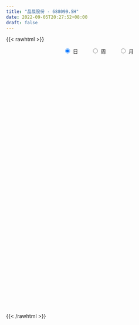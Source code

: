 ```yaml
---
title: "晶晨股份 - 688099.SH"
date: 2022-09-05T20:27:52+08:00
draft: false
---
```

{{< rawhtml >}}
    <div style="text-align: center">
        <label style="padding: 1rem;"><input style="margin-right: .5rem" type="radio" name="period" value="D" checked onclick="period_change(this)">日</label>
        <label style="padding: 1rem;"><input style="margin-right: .5rem" type="radio" name="period" value="W" onclick="period_change(this)">周</label>
        <label style="padding: 1rem;"><input style="margin-right: .5rem" type="radio" name="period" value="M" onclick="period_change(this)">月</label>
    </div>
    <div id="chart" style="height: 700px;"></div> 
    <script type="text/javascript">
        const D_v = [23122.21,105514.71,70015.06,31121.07,58694.64,36396.18,38719.7,115318.59,109604.12,128549.12,71736.16,64162.47,51739.79,44875.09,33308.8,47039.47,34091.96,24127.21,35607.35,15369.62,33748.13,20296.48,12008.96,46506.14,21967.21,27767.04,26093.3,35591.58,20518.54,12980.26,37645.39,29004.22,32350.76,27141.61,47115.39,61757.97,67351.8,47384.35,54963.66,41364.87,28608.39,25758.5,18029.5,24382.39,20060.13,24764.76,16025.85,20243.32,15569.36,18169.29,16230.27,18975.81,38897.35,14106.0,32848.7,16132.2,18601.37,14699.79,15103.87,29015.1,18484.8,16978.04,14063.45,13260.46,17485.34,15094.83,35350.48,12210.57,11263.55,25399.72,18889.88,25694.02,12424.58,16037.59,20026.11,23069.19,45456.39,47761.85,78799.28,38432.05,30324.34,25786.59,28345.34,21275.12,29750.34,37279.1,37432.69,28770.78,19800.77,27422.98,27827.78,35078.21,32191.06,37397.29,26180.11,31404.56,33425.39,38267.95,34184.99,34560.78,19754.63,32388.62,30182.73,39030.95,16587.6,21541.37,22918.42,23263.53,24699.18,40527.87,30583.72,25623.44,29249.28,26213.99,28303.05,26875.72,28092.39,48930.11,26630.17,24299.83,24020.61,26997.96,31125.81,26071.54,31566.38,33541.26,37682.09,31751.0,38321.72,34159.8,18055.64,31111.03,32889.56,28359.51,20023.41,26914.26,23592.14,18899.75,19351.2,14956.09,21218.42,12633.15,12974.64,9743.98,24588.86,17480.08,9961.85,9512.36,12452.89,19017.56,14506.9,14046.99,22952.13,18440.23,16180.88,20599.09,14176.24,17678.09,24538.0,13349.71,12812.66,36305.91,28200.86,21049.74,21244.34,16997.97,18870.11,17190.68,16856.89,14385.43,99196.27,36668.36,23545.98,24627.78,21479.62,14207.52,15727.61,13796.53,15471.15,19092.97,16276.54,12832.66,12173.47,26683.88,28165.9,33570.16,18108.24,22753.22,14335.26,18290.23,32893.01,17247.9,29239.07,24505.04,28810.68,22866.51,15638.63,18420.03,37524.29,40294.71,32675.01,45549.88,50068.53,54923.07,45629.21,72070.43,40470.21,34557.94,38445.44,35298.26,71526.31,36973.21,19865.79,49357.65,45588.4,26041.81,49129.79,41364.54,44801.32,44810.29,43696.94,28061.17,31196.91,29936.96,20273.94,29859.88,60763.34,81133.6,71403.41,98058.69,56017.03,49326.94,54653.0,41831.21,63116.69,45778.99,34937.13,33962.63,28673.08,63658.62,58370.64,37498.69,37529.06,29302.76,47474.8,32107.09,40679.89,39393.31,42553.95,35351.34,30270.42,32080.4,33887.65,39291.81,43405.47,43531.61,35548.44,33256.25,32291.81,32543.86,42972.51,23176.29,43597.79,35881.91,26786.7,32950.75,28231.77,24468.95,23571.41,25530.45,28087.55,32068.13,28388.48,28647.82,26599.49,25925.85,38731.27,39857.21,21181.86,24296.33,37876.72,52237.05,42172.81,32180.02,23405.66,18918.03,23451.09,22359.43,25252.58,29023.77,29747.25,32502.28,27985.1,21142.47,32791.06,24439.63,22203.05,19718.88,22685.34,42596.45,31790.17,18357.91,26864.41,22931.06,26154.33,24903.29,32057.3,29206.73,26998.14,24992.0,27817.46,37749.12,27919.25,30991.3,23824.0,47120.35,26950.56,35218.29,25646.85,28971.18,37974.57,29976.52,18473.81,19732.54,18265.23,23237.13,20408.99,11192.28,18277.78,18637.75,17867.51,13644.19,13108.73,19565.99,21433.78,24367.78,47951.54,33755.11,32539.99,31157.38,19466.78,25463.4,28931.51,20053.86,20922.55,15052.18,72538.53,53787.88,30901.41,38011.7,21961.05,19760.35,20128.01,24276.73,22594.36,23841.72,16505.56,24714.99,22193.08,36621.13,20902.2,16383.31,15601.76,22982.81,11738.84,19436.06,18103.59,21358.36,30715.33,29048.73,37619.29,17812.19,13233.23,18867.77,14994.27,20379.87,23451.25,36084.1,30370.36,53867.11,26925.45,29642.67,33874.81,36627.69,30313.58,31067.61,12114.8,9057.81,26580.1,15293.79,15342.96,13045.89,9315.13,9688.0,14049.18,27341.53,12417.69,36329.8,20695.98,18054.43,17091.68,19486.23,22663.87,19786.46,18155.28,19374.98,23823.61,18119.85,24879.68,20930.1,35843.36,40732.48,46422.66,32592.73,22191.99,21859.44,19192.35,33868.59,22985.08,18431.52,18715.3,18693.79,16570.25,21512.1,20104.27,20213.17,20133.0,14523.07,19473.83,14578.11,20170.75,46721.76,33858.72,37384.26,47826.67,23145.34,21512.15,24426.91,37779.73,30697.43,23633.62,25890.75,31676.11,19112.69,51572.02,57966.54,37440.22,49245.5,37708.53,32719.9,32303.07,24563.28,27709.64,28544.12,39781.84,22083.61,29227.71,21688.53,30870.97,26788.8,39115.47,23256.28,20976.54,18425.25,19301.84,21313.64,36878.74,27112.99,40600.87,23569.37,15385.74,11583.47,14715.39,14731.37,22211.03,27427.68,34225.83,25877.69,52828.3,34161.59,26734.56,35335.56,19693.3,26164.81,25729.03,24363.4,14451.48,19025.02,17587.88,23059.03,12523.6,12536.55,13226.54,16969.12,19261.24,15474.52,14293.87,19957.44,17616.52,17085.5]
const D_histogram = [0.0,0.3637606838,0.4608180778,0.3928691064,0.3913661903,0.3815575558,0.2072816131,0.3425499559,0.5771709066,0.9102272177,1.2280110542,1.3444570676,1.3383033849,1.4153139527,1.1925720688,0.8387727879,0.4449913452,0.0074877084,-0.3515395921,-0.4828514282,-0.4296281615,-0.4801709432,-0.5754157382,-0.3962605506,-0.3178103513,-0.1112243479,-0.0952774501,0.069234108,0.0474944562,0.0351301543,0.0732444167,0.1708270158,0.2248735824,0.2750902834,0.409629976,0.7441121867,0.7092428062,0.5030710108,0.3255504202,0.0941415208,-0.0161756903,-0.1143363524,-0.150969761,-0.3446093623,-0.3602395798,-0.1918189366,-0.1397922971,-0.032301661,0.0022832569,0.187827015,0.2842501978,0.1850947102,-0.2380007269,-0.5555105008,-0.7551073571,-0.9088195697,-0.8775004946,-0.9391711268,-0.8386869417,-0.5907836672,-0.4312467563,-0.2196046653,-0.1052371929,0.0011172089,-0.0173622649,-0.0230939908,-0.291707644,-0.5565439944,-0.6998383771,-0.6270195967,-0.5577032493,-0.4399760571,-0.3570631488,-0.3307744268,-0.2633814712,-0.1457161331,0.0180445177,0.3016266422,0.8674808801,1.1676318765,1.3300746195,1.3793412317,1.3372667401,1.1445635146,0.970241392,0.5903670659,0.2578543043,-0.2055430852,-0.6343184569,-0.9294021888,-0.9310123505,-0.7413671779,-0.5205089111,-0.5980794313,-0.5892356268,-0.6383068822,-0.6768931138,-0.4685784723,-0.3616995419,-0.1846926032,-0.2929535043,-0.207358455,-0.1950874884,0.0403372845,0.1147414071,0.2691302247,0.1937201091,0.2758165598,0.2736515195,0.4032340218,0.6083195274,0.491212531,0.2958817404,0.238500085,0.3951293474,0.4534233391,0.3598395312,0.7188738274,0.8280467354,0.8751093179,0.8468718702,0.730144579,0.8649041848,0.8917082844,1.1556497815,1.0846088972,0.669566136,0.2959043462,-0.0609868817,-0.5321085607,-0.8102398508,-1.0639389665,-1.3197853949,-1.5024836928,-1.5867653972,-1.7098167703,-1.675789307,-1.4557565158,-1.2052132573,-1.0435746215,-0.7299653537,-0.5279711834,-0.3727737004,-0.2822733283,0.0373531048,0.1002066735,0.215576763,0.2437285149,0.110521266,-0.1904819482,-0.3494232469,-0.4242344035,-0.3374029844,-0.1766525027,-0.0216293519,0.1153449805,0.1978254561,0.2388228843,0.4259864623,0.4750872311,0.4537796182,0.8587603029,1.1305807955,1.3480616758,1.5297738601,1.469285371,1.6505672858,1.5674316729,1.5490934783,1.5068965375,0.5946425661,-0.1610723389,-0.6970020395,-1.3450130704,-1.745441421,-1.9401933487,-2.0360723328,-1.924381292,-1.7446851362,-1.5041956352,-1.4740967734,-1.3194522772,-1.2009726165,-1.3230613647,-1.0900166881,-0.6032701745,-0.3313701441,-0.1208378936,0.0219620644,0.1422144634,0.3718945584,0.379028966,0.610475204,0.8802850084,1.1452265967,1.1238601678,1.0313663611,0.8450969699,0.5281171816,0.5524184389,0.4536905,0.8314617592,1.0618075568,1.6587818152,1.9552515425,2.2412077625,1.9618547737,1.6485034523,1.4362781376,1.0738409847,1.2311393487,0.9845591153,0.6876089034,0.7693948783,0.2937380704,-0.1241418641,0.0530870802,-0.2076427473,-0.5870602864,-1.0049631976,-1.4725680967,-1.7494506388,-1.998056492,-1.7888798254,-1.5147276386,-1.127168055,-0.1884966041,1.3129436598,2.3393875793,3.0434347069,2.8353094437,2.737643814,2.1847874489,1.6099446604,0.3330281922,-0.3483651109,-0.9129053509,-1.3763585863,-1.7598694645,-1.9108908431,-1.9970939997,-1.8370412528,-2.0003703828,-1.9135640729,-1.6312380709,-1.6458792361,-1.1209952617,-0.5745544161,-0.2755105971,-0.1701914039,0.0989422118,-0.0241294128,-0.2837746313,-0.6804959151,-1.1375951647,-1.1956358678,-1.3334676311,-1.2034451343,-1.0417124397,-0.9025844977,-1.0253680431,-1.0074251372,-0.3249249379,-0.0886454201,0.0089298906,0.2205637334,-0.0248327275,-0.1232078373,-0.2350377462,-0.2365837669,-0.45045979,-0.3454780178,-0.361893873,-0.3927254297,-0.1773631782,-0.1261779554,-0.288781371,-0.4147425429,-0.3895733069,-0.4315686451,0.1059168225,0.3432065954,0.9573061977,1.4311462126,1.4137250238,1.3311417411,1.23772928,1.0355823078,1.0230462928,0.7562613782,0.5287273907,0.5132926836,0.4147332077,0.3965676311,0.5405207165,0.5788354893,0.5616502935,0.4448437139,0.4059991333,0.8651305662,1.0953349341,1.1808897789,1.1756246348,1.0931628566,1.0573207562,0.9065782774,0.7362412565,0.4849310416,0.3851138765,0.2416528814,-0.0115382636,0.0914167872,-0.0698314192,-0.2948912623,-0.7044683303,-0.2997718848,-0.4843928869,-0.8680603213,-0.6804807074,-0.4386125742,-0.2867159775,-0.141723263,-0.1008711224,-0.1737908014,-0.1951009238,-0.3975669167,-0.5667647151,-0.6602768893,-0.5876247249,-0.2894869354,-0.1023899102,-0.111890154,-0.0173080121,0.0042133317,0.116649949,0.4279674965,-0.2861189795,-0.8032732584,-1.10870292,-0.9169978695,-0.8779541808,-0.9971826862,-1.1388053,-1.2270085505,-0.9360756,-0.5252860729,0.2976691193,0.8890571761,0.9991416552,0.7350504795,0.7674396263,0.6816286561,0.6191270682,0.4601434054,0.206490592,0.0467261153,-0.2673696447,-0.4754130532,-0.6809383806,-0.5087987662,-0.207365826,0.0487339466,-0.0772646279,0.0713765387,-0.0503964133,-0.3530302391,-0.6355686393,-0.5344256859,-0.2677203166,0.2929637677,0.8023554279,1.0334478738,0.9575754011,0.5500610796,0.3249313961,-0.208782158,-0.6738834512,-0.8728660323,-0.9475133171,-0.5578036622,-0.5950053689,-0.665460591,-0.491810482,-0.0735864152,0.0639134836,0.0219363286,-0.1425084084,-0.1865060744,-0.3986145169,-0.7015112323,-0.7611227954,-0.7903853998,-0.6951821604,-0.7372470357,-0.6834121785,-0.8917365534,-0.9827517355,-0.5292743161,-0.3978145397,-0.2195413437,-0.3245434794,-0.370471253,-0.5356645317,-0.3828245431,-0.3983568547,-0.6498020608,-0.6247412937,-0.6981250022,-1.0645372703,-1.0766950299,-0.7960748676,-0.4010028768,0.2566072334,0.5331719717,0.4722287026,0.5369031303,0.5710372768,0.6295253836,0.7268569939,0.6911663353,0.5749482574,0.6727769654,0.7309020353,0.8015484065,0.7570880948,0.7833996607,0.5911669546,0.3523713094,0.3143622632,0.2758430415,0.1930840495,0.5057767634,0.5356922919,0.7187075916,1.0311231821,0.9221789963,0.7186697937,0.4157797641,0.3922765461,0.1051600416,-0.2315408142,-0.265882778,-0.000453931,0.1007186503,-0.2339792211,-0.7529559396,-1.0981372451,-1.3890939446,-1.3277022346,-1.2096689166,-0.8208860947,-0.5502229429,-0.0959425577,-0.0300787357,-0.2512561537,-0.415540134,-0.3610212265,-0.4738917651,-0.3183684201,-0.3900595491,-0.7775683987,-1.0135549717,-1.0639463944,-1.028043537,-0.9963043151,-0.8765849168,-0.4654066301,-0.0241440121,0.240590503,0.2921860721,0.400187124,0.4693216153,0.5808772597,0.5401802772,0.6021531021,0.8317080784,1.147903782,1.4475201011,2.057249181,1.995069409,1.8940067448,1.7867848537,1.7257522076,1.5531754955,1.3640551268,0.9760885082,0.7349581859,0.4794028394,0.0860731079,-0.2047094903,-0.359348109,-0.6418143502,-0.8017827185,-1.0349408982,-0.9924286941,-0.9985455418,-0.9483062783,-0.9397975359,-0.8804438862,-0.8815855995]
const D_fast = [0.0,0.4547008547,0.6669627682,0.6972310734,0.7935697048,0.8791504593,0.7566949199,0.9776007517,1.356514429,1.9171275445,2.5419141445,2.9944744249,3.3228965885,3.7537356444,3.8291367777,3.6850306938,3.4024970874,2.9668653777,2.5199531792,2.267928486,2.2137447123,2.0431591948,1.8040604653,1.8841505152,1.8831481267,2.0619280432,2.0540555784,2.2358756634,2.2260096257,2.2224278625,2.278853229,2.419142582,2.5294075442,2.6483968161,2.8853440027,3.40585426,3.5482955811,3.4678915384,3.3717585528,3.1638850337,3.0495239,2.9227791497,2.848403301,2.568611359,2.4629212466,2.5833871556,2.6004657208,2.6998809417,2.7350366739,2.9675371857,3.1350229179,3.0821411079,2.5995454891,2.1431580899,1.7547843944,1.3738672894,1.1858112409,0.8893478269,0.7801602766,0.8803676343,0.9320928561,1.0888337808,1.176891955,1.283525659,1.260705619,1.2492003954,0.9076598311,0.5036874821,0.1854335052,0.1014973864,0.0313879215,0.0391210994,0.0327682206,-0.0236366642,-0.0220890764,0.0591472284,0.2274190087,0.5864077938,1.3691322516,1.9611912172,2.4561526151,2.8502545352,3.1424967286,3.2359343818,3.3041726072,3.0718900475,2.803840862,2.2890577012,1.7017027153,1.1742684362,0.9399051869,0.9442085649,1.034939604,0.807849226,0.6693841238,0.4607361478,0.2529266378,0.3440966612,0.3605507062,0.491384494,0.3098852168,0.3436406524,0.3071397469,0.5526488409,0.6557383153,0.877409689,0.8504296008,1.0014801915,1.067728031,1.2981190388,1.6552844262,1.6609805625,1.5396202071,1.5418635729,1.7972751722,1.9689249986,1.9653010735,2.5040538265,2.8202384185,3.0860783304,3.2695588503,3.3353677038,3.6863533559,3.9360845265,4.488938469,4.689049809,4.4413985818,4.1417128786,3.7695749302,3.165426111,2.6847348583,2.1650510009,1.5792582238,1.0209390026,0.539965949,-0.0105396166,-0.3954594801,-0.5393658178,-0.5901258737,-0.6893808932,-0.5582629639,-0.4882615895,-0.4262575316,-0.4063254915,-0.0773607822,0.0105444548,0.179808735,0.2688926157,0.1633156833,-0.1853080179,-0.4316051284,-0.6124748859,-0.6099942128,-0.4934068568,-0.343791044,-0.1779804664,-0.0460436269,0.0546595224,0.348319716,0.5161922926,0.6083295843,1.2280003446,1.7824660361,2.3369623353,2.9011179847,3.2079508384,3.8018745746,4.1105968799,4.4795320549,4.8140592484,4.0504659186,3.2544829289,2.5443027184,1.5600384199,0.723249714,0.0434494492,-0.5614476182,-0.9308519003,-1.1873270285,-1.3228864364,-1.661311768,-1.836530341,-2.0182938345,-2.4711479239,-2.5106074192,-2.1746784493,-1.9856209549,-1.8052981778,-1.6570077037,-1.5012016888,-1.1785479543,-1.0766563052,-0.6925912661,-0.2027102097,0.3485380278,0.6081366409,0.7734844245,0.7984892757,0.6135387828,0.7759446498,0.7906393359,1.3762760349,1.8720737218,2.883743434,3.6690260469,4.5152842074,4.7263949121,4.8251694537,4.9720136735,4.8780367668,5.3431199679,5.3426795133,5.2176315274,5.4917662218,5.0895439315,4.640628531,4.8311292453,4.518488731,3.9923061203,3.3231624096,2.4874154864,1.7731702846,1.0250503084,0.7870070187,0.6824772958,0.7882448656,1.6797921655,3.5094683444,5.1207591587,6.5856649629,7.0863670607,7.6731123845,7.6664528817,7.4940962583,6.3004368382,5.5319522573,4.7391856796,3.9316427976,3.1081645533,2.4794204639,1.8939438073,1.594736241,0.9313145154,0.5397298071,0.4142462913,-0.011864683,0.232770476,0.6355727176,0.8657388874,0.9285102296,1.2223793983,1.0932754204,0.7626865441,0.1958412816,-0.5456567592,-0.9026064293,-1.3738051004,-1.5446438871,-1.6433393025,-1.7298574849,-2.1089830411,-2.3428964194,-1.7416274546,-1.5275092918,-1.4277015086,-1.1609267324,-1.4125313752,-1.5417084443,-1.7122977897,-1.7729897522,-2.0994807228,-2.080868455,-2.1877577785,-2.3167706926,-2.1457492356,-2.1261085017,-2.36090726,-2.5905540677,-2.6627781584,-2.8126656579,-2.2487009847,-1.9256095629,-1.0721834112,-0.2405568432,0.095453224,0.3456553766,0.5616752355,0.6184238402,0.8616493984,0.7839298283,0.6885776885,0.8014661523,0.8065899784,0.8875663095,1.166649574,1.3496732192,1.4729005968,1.4673049456,1.5299601483,2.2053742228,2.7094123243,3.0901896137,3.3788306284,3.5696595643,3.798147653,3.8740497435,3.8877730367,3.7576955823,3.7541568863,3.6711091115,3.4150334006,3.5408426482,3.362136587,3.0633539283,2.4776597777,2.8074132521,2.5016940282,1.9010115135,1.9184709505,2.0506859402,2.1309035425,2.2404654412,2.2560998013,2.1397324218,2.0696470685,1.7677893464,1.4569003693,1.1983189728,1.1240649559,1.3498310115,1.5113305593,1.4738577769,1.5641129158,1.5866875925,1.7282866971,2.1465961187,1.3609798978,0.6430073043,0.0604019127,0.0228574958,-0.1575873607,-0.5261115376,-0.9524354764,-1.3473908645,-1.2904768141,-1.0110088052,-0.1136363332,0.7000160176,1.0598859105,0.9795573547,1.203806408,1.2884026019,1.3806827811,1.3367349696,1.1347048042,0.9866218563,0.6056836852,0.2787870133,-0.0969729092,-0.0520329863,0.1975584973,0.4658417566,0.3205270251,0.4870123265,0.3526402711,-0.0382511145,-0.4796816745,-0.5121451426,-0.3123698524,0.3215551738,1.0315356909,1.5209901053,1.6845114829,1.4145124313,1.2706155969,0.6847065032,0.0511343472,-0.366064742,-0.6775903561,-0.4273316166,-0.6132846656,-0.8501050354,-0.799407547,-0.399580084,-0.2461018143,-0.2825948872,-0.4826667262,-0.5732909109,-0.8850529825,-1.3633275061,-1.613219768,-1.8400787224,-1.9186710231,-2.1450476573,-2.2620658447,-2.693324358,-3.030027474,-2.7088686335,-2.676862492,-2.553474632,-2.7396126376,-2.8781582245,-3.1772676361,-3.1201337833,-3.2352553085,-3.6491510298,-3.7802755861,-4.0281905451,-4.6607371308,-4.942068648,-4.8604672025,-4.5656459309,-3.8438840124,-3.4340262812,-3.3769123746,-3.1780121644,-3.0011186986,-2.785249246,-2.5062033871,-2.3691024619,-2.3415834754,-2.0755605261,-1.8347099474,-1.5636764745,-1.4188647625,-1.1967032814,-1.2411442489,-1.3918470667,-1.3512655472,-1.3208240085,-1.3553119881,-0.9161750834,-0.7523364818,-0.3896442843,0.1805521017,0.302152665,0.2783109108,0.0793658223,0.1539317407,-0.1068947533,-0.5014808126,-0.6022934709,-0.3369781067,-0.2106258629,-0.6038185395,-1.3110342429,-1.9307498597,-2.5689800453,-2.839513894,-3.0238978051,-2.8403365069,-2.7072290909,-2.2769343451,-2.218590207,-2.5025816634,-2.7707506772,-2.8064870763,-3.0378305563,-2.9618993162,-3.1311053326,-3.7130062818,-4.2023815977,-4.518759619,-4.7398676458,-4.9572045027,-5.0566313336,-4.7618047044,-4.3265780895,-4.0016959486,-3.8770538615,-3.6690060286,-3.4825411334,-3.2257661742,-3.1314180873,-2.918906987,-2.4814249911,-1.878253342,-1.2167569976,-0.0927156225,0.3438719578,0.7163109798,1.0557853022,1.426190708,1.6419078697,1.7938012828,1.6498567912,1.5924660153,1.4567613787,1.0849499241,0.7429899534,0.4985143074,0.0555944787,-0.3048195692,-0.7967129735,-1.002307943,-1.2580611761,-1.4448984821,-1.6713391238,-1.8320964456,-2.0536345588]
const D_slow = [0.0,0.0909401709,0.2061446904,0.304361967,0.4022035145,0.4975929035,0.5494133068,0.6350507958,0.7793435224,1.0069003268,1.3139030904,1.6500173573,1.9845932035,2.3384216917,2.6365647089,2.8462579059,2.9575057422,2.9593776693,2.8714927713,2.7507799142,2.6433728738,2.523330138,2.3794762035,2.2804110658,2.200958478,2.173152391,2.1493330285,2.1666415555,2.1785151695,2.1872977081,2.2056088123,2.2483155662,2.3045339618,2.3733065327,2.4757140267,2.6617420734,2.8390527749,2.9648205276,3.0462081326,3.0697435129,3.0656995903,3.0371155022,2.9993730619,2.9132207213,2.8231608264,2.7752060922,2.740258018,2.7321826027,2.7327534169,2.7797101707,2.8507727201,2.8970463977,2.837546216,2.6986685908,2.5098917515,2.2826868591,2.0633117354,1.8285189537,1.6188472183,1.4711513015,1.3633396124,1.3084384461,1.2821291479,1.2824084501,1.2780678839,1.2722943862,1.1993674752,1.0602314766,0.8852718823,0.7285169831,0.5890911708,0.4790971565,0.3898313693,0.3071377626,0.2412923948,0.2048633615,0.209374491,0.2847811515,0.5016513715,0.7935593407,1.1260779956,1.4709133035,1.8052299885,2.0913708672,2.3339312152,2.4815229816,2.5459865577,2.4946007864,2.3360211722,2.103670625,1.8709175374,1.6855757429,1.5554485151,1.4059286573,1.2586197506,1.09904303,0.9298197516,0.8126751335,0.722250248,0.6760770972,0.6028387211,0.5509991074,0.5022272353,0.5123115564,0.5409969082,0.6082794644,0.6567094916,0.7256636316,0.7940765115,0.8948850169,1.0469648988,1.1697680315,1.2437384667,1.3033634879,1.4021458248,1.5155016595,1.6054615423,1.7851799992,1.992191683,2.2109690125,2.4226869801,2.6052231248,2.821449171,3.0443762421,3.3332886875,3.6044409118,3.7718324458,3.8458085324,3.8305618119,3.6975346717,3.4949747091,3.2289899674,2.8990436187,2.5234226955,2.1267313462,1.6992771536,1.2803298269,0.9163906979,0.6150873836,0.3541937282,0.1717023898,0.039709594,-0.0534838311,-0.1240521632,-0.114713887,-0.0896622187,-0.0357680279,0.0251641008,0.0527944173,0.0051739303,-0.0821818815,-0.1882404823,-0.2725912284,-0.3167543541,-0.3221616921,-0.293325447,-0.2438690829,-0.1841633619,-0.0776667463,0.0411050615,0.154549966,0.3692400417,0.6518852406,0.9889006596,1.3713441246,1.7386654673,2.1513072888,2.543165207,2.9304385766,3.307162711,3.4558233525,3.4155552678,3.2413047579,2.9050514903,2.468691135,1.9836427979,1.4746247147,0.9935293917,0.5573581076,0.1813091988,-0.1872149945,-0.5170780638,-0.817321218,-1.1480865591,-1.4205907312,-1.5714082748,-1.6542508108,-1.6844602842,-1.6789697681,-1.6434161523,-1.5504425127,-1.4556852712,-1.3030664702,-1.0829952181,-0.7966885689,-0.5157235269,-0.2578819367,-0.0466076942,0.0854216012,0.2235262109,0.3369488359,0.5448142757,0.8102661649,1.2249616187,1.7137745044,2.274076445,2.7645401384,3.1766660015,3.5357355359,3.8041957821,4.1119806192,4.3581203981,4.5300226239,4.7223713435,4.7958058611,4.7647703951,4.7780421651,4.7261314783,4.5793664067,4.3281256073,3.9599835831,3.5226209234,3.0231068004,2.5758868441,2.1972049344,1.9154129206,1.8682887696,2.1965246846,2.7813715794,3.5422302561,4.251057617,4.9354685705,5.4816654328,5.8841515979,5.9674086459,5.8803173682,5.6520910305,5.3080013839,4.8680340178,4.390311307,3.8910378071,3.4317774939,2.9316848982,2.4532938799,2.0454843622,1.6340145532,1.3537657377,1.2101271337,1.1412494844,1.0987016335,1.1234371864,1.1174048332,1.0464611754,0.8763371966,0.5919384055,0.2930294385,-0.0403374693,-0.3411987528,-0.6016268628,-0.8272729872,-1.083614998,-1.3354712823,-1.4167025167,-1.4388638718,-1.4366313991,-1.3814904658,-1.3876986477,-1.418500607,-1.4772600435,-1.5364059853,-1.6490209328,-1.7353904372,-1.8258639055,-1.9240452629,-1.9683860575,-1.9999305463,-2.072125889,-2.1758115248,-2.2732048515,-2.3810970128,-2.3546178072,-2.2688161583,-2.0294896089,-1.6717030557,-1.3182717998,-0.9854863645,-0.6760540445,-0.4171584676,-0.1613968944,0.0276684502,0.1598502978,0.2881734687,0.3918567707,0.4909986784,0.6261288576,0.7708377299,0.9112503033,1.0224612317,1.123961015,1.3402436566,1.6140773901,1.9092998349,2.2032059936,2.4764967077,2.7408268968,2.9674714661,3.1515317802,3.2727645406,3.3690430098,3.4294562301,3.4265716642,3.449425861,3.4319680062,3.3582451906,3.182128108,3.1071851369,2.9860869151,2.7690718348,2.5989516579,2.4892985144,2.41761952,2.3821887042,2.3569709236,2.3135232233,2.2647479923,2.1653562631,2.0236650844,1.8585958621,1.7116896808,1.639317947,1.6137204694,1.5857479309,1.5814209279,1.5824742608,1.6116367481,1.7186286222,1.6470988773,1.4462805627,1.1691048327,0.9398553653,0.7203668201,0.4710711486,0.1863698236,-0.120382314,-0.3544012141,-0.4857227323,-0.4113054525,-0.1890411584,0.0607442554,0.2445068752,0.4363667818,0.6067739458,0.7615557129,0.8765915642,0.9282142122,0.939895741,0.8730533299,0.7542000666,0.5839654714,0.4567657799,0.4049243233,0.41710781,0.397791653,0.4156357877,0.4030366844,0.3147791246,0.1558869648,0.0222805433,-0.0446495358,0.0285914061,0.2291802631,0.4875422315,0.7269360818,0.8644513517,0.9456842007,0.8934886612,0.7250177984,0.5068012903,0.269922961,0.1304720455,-0.0182792967,-0.1846444445,-0.307597065,-0.3259936688,-0.3100152979,-0.3045312157,-0.3401583178,-0.3867848364,-0.4864384656,-0.6618162737,-0.8520969726,-1.0496933225,-1.2234888627,-1.4078006216,-1.5786536662,-1.8015878046,-2.0472757384,-2.1795943175,-2.2790479524,-2.3339332883,-2.4150691582,-2.5076869714,-2.6416031044,-2.7373092401,-2.8368984538,-2.999348969,-3.1555342924,-3.330065543,-3.5961998605,-3.865373618,-4.0643923349,-4.1646430541,-4.1004912458,-3.9671982528,-3.8491410772,-3.7149152946,-3.5721559754,-3.4147746295,-3.2330603811,-3.0602687972,-2.9165317329,-2.7483374915,-2.5656119827,-2.3652248811,-2.1759528574,-1.9801029422,-1.8323112035,-1.7442183762,-1.6656278104,-1.59666705,-1.5483960376,-1.4219518468,-1.2880287738,-1.1083518759,-0.8505710804,-0.6200263313,-0.4403588829,-0.3364139418,-0.2383448053,-0.2120547949,-0.2699399985,-0.3364106929,-0.3365241757,-0.3113445131,-0.3698393184,-0.5580783033,-0.8326126146,-1.1798861007,-1.5118116594,-1.8142288885,-2.0194504122,-2.1570061479,-2.1809917874,-2.1885114713,-2.2513255097,-2.3552105432,-2.4454658498,-2.5639387911,-2.6435308961,-2.7410457834,-2.9354378831,-3.188826626,-3.4548132246,-3.7118241089,-3.9609001876,-4.1800464168,-4.2963980743,-4.3024340774,-4.2422864516,-4.1692399336,-4.0691931526,-3.9518627488,-3.8066434339,-3.6715983645,-3.521060089,-3.3131330694,-3.026157124,-2.6642770987,-2.1499648034,-1.6511974512,-1.177695765,-0.7309995516,-0.2995614997,0.0887323742,0.4297461559,0.673768283,0.8575078294,0.9773585393,0.9988768163,0.9476994437,0.8578624164,0.6974088289,0.4969631493,0.2382279247,-0.0098792488,-0.2595156343,-0.4965922039,-0.7315415878,-0.9516525594,-1.1720489593]
const D_data = [['2020-08-17', 50.0, 49.85, 49.67, 50.12],['2020-08-18', 50.29, 55.55, 49.98, 57.0],['2020-08-19', 55.3, 53.81, 53.3, 58.16],['2020-08-20', 53.22, 52.2, 51.7, 53.57],['2020-08-21', 52.62, 53.21, 51.68, 54.47],['2020-08-24', 54.0, 53.45, 52.29, 54.15],['2020-08-25', 53.5, 51.2, 51.0, 54.69],['2020-08-26', 52.0, 55.28, 51.8, 56.73],['2020-08-27', 53.79, 58.0, 51.5, 59.0],['2020-08-28', 58.02, 61.5, 58.02, 66.0],['2020-08-31', 62.32, 64.1, 61.5, 66.36],['2020-09-01', 64.43, 64.0, 61.0, 65.09],['2020-09-02', 63.44, 64.1, 61.46, 65.81],['2020-09-03', 63.89, 66.75, 63.14, 66.79],['2020-09-04', 64.1, 64.0, 63.3, 67.19],['2020-09-07', 63.46, 62.0, 62.0, 66.45],['2020-09-08', 62.0, 60.4, 58.15, 62.8],['2020-09-09', 60.19, 58.2, 57.5, 60.19],['2020-09-10', 59.0, 57.3, 55.61, 59.72],['2020-09-11', 56.8, 58.89, 56.12, 58.96],['2020-09-14', 60.5, 61.01, 58.71, 61.01],['2020-09-15', 60.9, 59.72, 59.3, 60.98],['2020-09-16', 59.72, 58.69, 58.45, 60.39],['2020-09-17', 58.83, 62.3, 58.35, 62.53],['2020-09-18', 62.8, 61.77, 60.56, 62.8],['2020-09-21', 62.38, 64.29, 61.76, 64.63],['2020-09-22', 60.95, 62.73, 60.95, 65.0],['2020-09-23', 63.59, 65.38, 62.63, 65.38],['2020-09-24', 64.43, 63.79, 63.0, 65.09],['2020-09-25', 63.78, 64.16, 62.5, 64.19],['2020-09-28', 64.0, 65.22, 62.5, 66.68],['2020-09-29', 65.22, 66.75, 64.76, 66.85],['2020-09-30', 66.55, 67.1, 66.01, 68.0],['2020-10-09', 67.99, 67.87, 67.0, 69.95],['2020-10-12', 67.83, 70.05, 67.83, 72.18],['2020-10-13', 72.21, 74.66, 70.17, 74.66],['2020-10-14', 75.43, 71.82, 71.47, 79.93],['2020-10-15', 71.8, 69.92, 69.3, 73.67],['2020-10-16', 72.0, 70.0, 68.0, 73.71],['2020-10-19', 70.63, 68.82, 67.4, 70.8],['2020-10-20', 68.58, 69.88, 66.85, 70.36],['2020-10-21', 70.0, 69.85, 68.5, 71.26],['2020-10-22', 69.8, 70.58, 68.22, 71.81],['2020-10-23', 70.48, 68.21, 67.5, 71.43],['2020-10-26', 68.38, 70.0, 66.99, 71.17],['2020-10-27', 70.0, 72.9, 69.55, 73.82],['2020-10-28', 73.36, 72.3, 72.19, 73.69],['2020-10-29', 71.92, 73.75, 70.55, 74.38],['2020-10-30', 74.47, 73.6, 72.9, 75.4],['2020-11-02', 74.37, 76.56, 73.41, 76.56],['2020-11-03', 76.56, 76.8, 75.52, 77.4],['2020-11-04', 76.01, 74.94, 74.18, 77.16],['2020-11-05', 76.52, 69.85, 68.2, 76.52],['2020-11-06', 69.62, 69.24, 69.15, 70.96],['2020-11-09', 69.24, 69.16, 66.15, 71.34],['2020-11-10', 68.85, 68.45, 67.11, 69.66],['2020-11-11', 69.04, 70.03, 67.29, 70.56],['2020-11-12', 70.56, 68.33, 67.48, 70.81],['2020-11-13', 67.35, 70.0, 66.96, 70.97],['2020-11-16', 75.79, 72.44, 69.88, 75.79],['2020-11-17', 72.35, 72.23, 71.3, 74.69],['2020-11-18', 72.3, 73.82, 71.06, 74.86],['2020-11-19', 73.81, 73.54, 73.14, 75.58],['2020-11-20', 73.99, 74.18, 72.6, 74.94],['2020-11-23', 74.91, 73.03, 72.63, 74.91],['2020-11-24', 73.03, 73.29, 72.7, 75.48],['2020-11-25', 74.25, 69.3, 68.2, 74.25],['2020-11-26', 69.3, 67.72, 67.3, 70.21],['2020-11-27', 68.56, 67.77, 67.28, 69.39],['2020-11-30', 68.65, 69.87, 67.3, 70.38],['2020-12-01', 69.6, 69.83, 68.8, 70.34],['2020-12-02', 69.92, 70.62, 68.68, 71.3],['2020-12-03', 71.2, 70.47, 69.9, 71.6],['2020-12-04', 70.47, 69.83, 68.7, 70.68],['2020-12-07', 70.2, 70.4, 69.69, 71.1],['2020-12-08', 69.82, 71.4, 69.82, 71.99],['2020-12-09', 71.0, 72.72, 70.7, 73.87],['2020-12-10', 73.5, 75.6, 72.24, 76.03],['2020-12-11', 75.0, 81.97, 74.5, 81.97],['2020-12-14', 80.01, 81.9, 79.61, 82.02],['2020-12-15', 81.8, 82.57, 80.3, 83.55],['2020-12-16', 83.63, 83.0, 81.51, 83.69],['2020-12-17', 82.81, 83.2, 81.27, 83.93],['2020-12-18', 83.57, 81.95, 81.9, 83.78],['2020-12-21', 82.05, 82.35, 81.27, 84.23],['2020-12-22', 81.38, 79.24, 78.6, 82.55],['2020-12-23', 80.0, 78.6, 77.58, 81.0],['2020-12-24', 78.55, 75.18, 74.6, 79.83],['2020-12-25', 75.8, 73.2, 73.01, 75.8],['2020-12-28', 73.4, 72.6, 70.98, 73.5],['2020-12-29', 73.1, 75.01, 72.21, 76.5],['2020-12-30', 75.31, 77.5, 73.69, 79.45],['2020-12-31', 77.5, 78.73, 76.55, 80.8],['2021-01-04', 79.33, 75.14, 74.51, 79.68],['2021-01-05', 75.41, 75.75, 74.0, 76.93],['2021-01-06', 76.0, 74.59, 71.9, 76.0],['2021-01-07', 75.0, 74.1, 73.0, 76.37],['2021-01-08', 73.75, 77.32, 73.18, 78.11],['2021-01-11', 77.78, 76.68, 73.84, 77.99],['2021-01-12', 76.7, 78.21, 76.5, 80.79],['2021-01-13', 79.03, 74.72, 74.31, 79.03],['2021-01-14', 77.08, 76.97, 72.56, 78.95],['2021-01-15', 77.58, 76.23, 74.81, 78.34],['2021-01-18', 76.64, 79.71, 76.64, 80.32],['2021-01-19', 79.7, 78.67, 77.7, 80.33],['2021-01-20', 78.9, 80.53, 78.02, 82.15],['2021-01-21', 80.95, 78.14, 77.6, 81.9],['2021-01-22', 78.3, 80.42, 75.95, 80.88],['2021-01-25', 79.71, 79.91, 77.46, 80.97],['2021-01-26', 80.71, 82.3, 80.02, 86.83],['2021-01-27', 82.23, 84.7, 81.42, 85.45],['2021-01-28', 83.0, 81.5, 80.4, 85.88],['2021-01-29', 81.5, 80.16, 77.15, 82.35],['2021-02-01', 80.25, 81.6, 79.3, 84.99],['2021-02-02', 82.95, 85.0, 80.6, 85.66],['2021-02-03', 85.55, 84.9, 81.55, 85.7],['2021-02-04', 83.38, 83.45, 83.0, 86.38],['2021-02-05', 83.85, 90.52, 82.8, 92.9],['2021-02-08', 90.2, 89.55, 88.18, 92.35],['2021-02-09', 89.9, 90.18, 88.0, 91.26],['2021-02-10', 90.96, 90.31, 88.42, 91.88],['2021-02-18', 92.3, 89.8, 86.6, 92.88],['2021-02-19', 88.9, 94.03, 87.5, 94.75],['2021-02-22', 94.89, 94.24, 91.5, 95.65],['2021-02-23', 93.0, 99.28, 92.28, 100.85],['2021-02-24', 99.0, 97.0, 96.2, 101.06],['2021-02-25', 97.1, 92.6, 89.8, 98.44],['2021-02-26', 90.93, 91.91, 90.93, 96.74],['2021-03-01', 93.37, 90.78, 90.0, 97.08],['2021-03-02', 91.49, 87.4, 87.25, 91.49],['2021-03-03', 87.21, 87.76, 86.61, 89.59],['2021-03-04', 88.0, 86.35, 84.55, 88.98],['2021-03-05', 87.21, 84.42, 83.3, 87.64],['2021-03-08', 84.28, 83.4, 82.75, 85.45],['2021-03-09', 83.03, 83.0, 82.56, 85.59],['2021-03-10', 83.05, 80.9, 80.36, 83.77],['2021-03-11', 81.48, 81.48, 79.8, 82.6],['2021-03-12', 81.5, 83.4, 80.0, 83.6],['2021-03-15', 82.65, 84.1, 80.6, 84.96],['2021-03-16', 83.11, 83.27, 81.85, 84.43],['2021-03-17', 83.0, 85.79, 81.6, 86.3],['2021-03-18', 85.79, 85.3, 84.1, 86.58],['2021-03-19', 85.03, 85.32, 82.65, 86.08],['2021-03-22', 84.45, 84.9, 83.71, 85.93],['2021-03-23', 85.03, 88.77, 85.03, 89.79],['2021-03-24', 88.77, 86.63, 86.26, 90.37],['2021-03-25', 86.97, 87.89, 86.25, 88.25],['2021-03-26', 88.39, 87.37, 86.72, 88.39],['2021-03-29', 88.43, 85.21, 85.2, 88.43],['2021-03-30', 85.19, 81.9, 80.2, 86.0],['2021-03-31', 81.21, 82.21, 80.09, 83.36],['2021-04-01', 81.21, 82.3, 81.2, 85.33],['2021-04-02', 83.33, 84.02, 81.99, 85.3],['2021-04-06', 85.38, 85.37, 84.08, 86.66],['2021-04-07', 86.65, 86.03, 84.2, 86.65],['2021-04-08', 86.13, 86.59, 85.08, 88.59],['2021-04-09', 86.9, 86.59, 84.23, 87.27],['2021-04-12', 86.0, 86.55, 85.37, 88.32],['2021-04-13', 87.27, 89.25, 86.55, 90.2],['2021-04-14', 90.2, 88.52, 88.11, 90.24],['2021-04-15', 88.22, 88.1, 87.2, 88.67],['2021-04-16', 88.88, 95.05, 87.22, 95.25],['2021-04-19', 96.0, 96.09, 93.53, 96.99],['2021-04-20', 97.0, 97.85, 95.55, 99.85],['2021-04-21', 97.11, 99.81, 97.11, 101.42],['2021-04-22', 100.12, 98.53, 98.04, 101.33],['2021-04-23', 98.98, 103.42, 98.01, 103.65],['2021-04-26', 103.49, 102.0, 100.81, 103.95],['2021-04-27', 101.88, 104.18, 100.82, 104.85],['2021-04-28', 101.53, 105.39, 101.53, 105.62],['2021-04-29', 98.63, 93.22, 88.88, 102.75],['2021-04-30', 90.45, 91.32, 89.75, 94.13],['2021-05-06', 92.93, 90.7, 89.38, 93.4],['2021-05-07', 91.75, 85.7, 85.69, 92.0],['2021-05-10', 86.47, 85.1, 83.12, 86.97],['2021-05-11', 85.0, 84.9, 83.43, 85.6],['2021-05-12', 84.9, 84.0, 81.52, 84.9],['2021-05-13', 83.98, 85.23, 83.52, 86.48],['2021-05-14', 84.05, 85.51, 83.56, 86.88],['2021-05-17', 85.48, 86.16, 84.13, 87.35],['2021-05-18', 86.5, 83.06, 82.05, 86.59],['2021-05-19', 83.81, 83.95, 83.06, 86.37],['2021-05-20', 83.58, 83.13, 83.01, 85.98],['2021-05-21', 82.95, 78.95, 78.61, 85.5],['2021-05-24', 79.0, 82.55, 78.68, 83.0],['2021-05-25', 82.2, 86.79, 81.77, 90.77],['2021-05-26', 87.31, 85.55, 84.35, 87.75],['2021-05-27', 85.28, 85.67, 84.1, 89.7],['2021-05-28', 86.0, 85.5, 84.18, 86.75],['2021-05-31', 86.0, 85.76, 83.83, 86.68],['2021-06-01', 86.12, 88.06, 85.3, 90.35],['2021-06-02', 88.06, 86.0, 85.5, 89.6],['2021-06-03', 86.09, 89.66, 83.5, 91.05],['2021-06-04', 89.0, 91.93, 86.75, 92.45],['2021-06-07', 93.0, 94.0, 92.46, 97.89],['2021-06-08', 95.65, 91.89, 91.18, 95.65],['2021-06-09', 91.4, 91.5, 90.05, 92.99],['2021-06-10', 90.92, 90.3, 89.55, 92.26],['2021-06-11', 90.1, 87.85, 86.5, 91.75],['2021-06-15', 87.7, 91.79, 87.7, 93.8],['2021-06-16', 92.6, 90.49, 88.16, 95.6],['2021-06-17', 90.0, 97.8, 89.2, 98.2],['2021-06-18', 98.5, 98.46, 98.1, 102.49],['2021-06-21', 97.17, 106.54, 97.13, 108.95],['2021-06-22', 105.33, 106.86, 104.0, 110.23],['2021-06-23', 108.05, 110.28, 105.92, 112.5],['2021-06-24', 108.6, 105.26, 104.8, 111.99],['2021-06-25', 106.5, 105.1, 102.0, 106.97],['2021-06-28', 106.0, 106.66, 104.1, 107.7],['2021-06-29', 107.49, 104.75, 101.0, 107.49],['2021-06-30', 104.79, 112.2, 104.79, 112.75],['2021-07-01', 112.0, 108.39, 105.18, 112.0],['2021-07-02', 108.11, 107.59, 104.6, 109.55],['2021-07-05', 109.34, 113.0, 108.0, 116.0],['2021-07-06', 114.0, 106.05, 104.44, 114.0],['2021-07-07', 104.18, 105.1, 100.96, 106.48],['2021-07-08', 105.99, 112.56, 104.88, 114.39],['2021-07-09', 112.6, 107.46, 105.0, 112.6],['2021-07-12', 110.0, 104.58, 102.0, 110.57],['2021-07-13', 103.54, 101.93, 99.56, 106.5],['2021-07-14', 100.1, 98.5, 97.61, 104.37],['2021-07-15', 98.19, 98.11, 97.5, 101.79],['2021-07-16', 100.97, 96.0, 95.56, 100.97],['2021-07-19', 95.08, 100.51, 94.1, 101.62],['2021-07-20', 99.99, 101.65, 99.25, 102.65],['2021-07-21', 103.75, 104.1, 100.23, 105.88],['2021-07-22', 104.86, 114.35, 102.28, 117.0],['2021-07-23', 120.33, 128.77, 120.33, 133.32],['2021-07-26', 128.75, 131.5, 125.0, 132.0],['2021-07-27', 133.29, 134.77, 127.0, 140.5],['2021-07-28', 129.3, 127.6, 123.0, 133.7],['2021-07-29', 132.0, 131.05, 127.5, 133.0],['2021-07-30', 133.0, 126.3, 123.1, 133.0],['2021-08-02', 127.24, 125.3, 122.72, 129.22],['2021-08-03', 125.58, 113.1, 112.2, 125.98],['2021-08-04', 113.3, 116.09, 112.69, 118.0],['2021-08-05', 117.5, 114.49, 113.22, 118.68],['2021-08-06', 116.0, 112.83, 110.3, 117.68],['2021-08-09', 112.08, 111.0, 108.71, 113.29],['2021-08-10', 110.99, 111.65, 106.5, 113.5],['2021-08-11', 113.79, 110.84, 103.0, 113.79],['2021-08-12', 108.0, 113.11, 108.0, 116.7],['2021-08-13', 113.94, 107.96, 106.0, 113.94],['2021-08-16', 107.1, 109.7, 106.9, 111.42],['2021-08-17', 109.8, 112.05, 108.5, 115.93],['2021-08-18', 113.66, 108.0, 107.13, 114.47],['2021-08-19', 107.88, 115.25, 107.88, 117.18],['2021-08-20', 113.18, 117.93, 112.12, 119.88],['2021-08-23', 117.52, 116.95, 114.1, 119.22],['2021-08-24', 119.8, 115.6, 113.01, 119.9],['2021-08-25', 115.93, 118.8, 113.41, 119.8],['2021-08-26', 118.24, 114.47, 114.11, 124.99],['2021-08-27', 114.0, 111.75, 111.0, 117.5],['2021-08-30', 112.52, 108.0, 106.0, 115.99],['2021-08-31', 108.0, 104.3, 102.5, 110.0],['2021-09-01', 102.88, 107.03, 102.34, 109.0],['2021-09-02', 105.45, 104.5, 103.0, 109.28],['2021-09-03', 104.6, 106.79, 103.5, 109.5],['2021-09-06', 106.2, 107.01, 104.65, 109.31],['2021-09-07', 107.99, 106.66, 103.58, 110.78],['2021-09-08', 106.61, 102.51, 101.0, 110.51],['2021-09-09', 102.41, 103.0, 101.19, 104.49],['2021-09-10', 101.59, 112.5, 101.59, 114.1],['2021-09-13', 112.54, 109.03, 108.01, 114.1],['2021-09-14', 111.0, 107.96, 107.35, 114.56],['2021-09-15', 107.52, 110.12, 105.4, 110.8],['2021-09-16', 109.86, 104.18, 104.0, 112.42],['2021-09-17', 105.07, 104.83, 103.9, 107.76],['2021-09-22', 103.95, 103.74, 102.04, 106.5],['2021-09-23', 104.43, 104.41, 103.24, 108.98],['2021-09-24', 104.83, 100.66, 100.4, 106.95],['2021-09-27', 103.1, 103.8, 101.67, 106.66],['2021-09-28', 102.82, 101.98, 100.82, 104.75],['2021-09-29', 101.32, 101.1, 98.95, 103.63],['2021-09-30', 100.85, 104.18, 100.58, 106.5],['2021-10-08', 103.93, 102.44, 100.68, 107.3],['2021-10-11', 103.03, 99.0, 97.58, 104.33],['2021-10-12', 99.11, 98.09, 96.89, 102.88],['2021-10-13', 98.16, 99.07, 97.4, 101.5],['2021-10-14', 99.02, 97.52, 94.87, 100.17],['2021-10-15', 97.43, 105.66, 97.03, 106.83],['2021-10-18', 115.0, 103.85, 102.6, 117.3],['2021-10-19', 104.8, 111.1, 103.85, 113.1],['2021-10-20', 113.9, 112.99, 109.21, 115.84],['2021-10-21', 113.05, 109.0, 108.0, 113.73],['2021-10-22', 111.0, 108.85, 107.77, 111.38],['2021-10-25', 108.85, 109.15, 105.7, 110.93],['2021-10-26', 108.63, 107.82, 106.22, 112.0],['2021-10-27', 107.72, 110.4, 107.0, 112.33],['2021-10-28', 111.0, 107.16, 105.58, 114.5],['2021-10-29', 108.49, 106.84, 105.02, 110.15],['2021-11-01', 105.84, 109.29, 105.84, 111.75],['2021-11-02', 109.6, 108.36, 106.81, 111.48],['2021-11-03', 107.76, 109.44, 107.12, 110.76],['2021-11-04', 110.5, 112.27, 109.5, 116.6],['2021-11-05', 113.99, 111.99, 109.55, 115.48],['2021-11-08', 113.0, 111.93, 106.51, 113.0],['2021-11-09', 112.1, 110.86, 108.56, 112.21],['2021-11-10', 110.79, 111.91, 107.72, 112.68],['2021-11-11', 111.7, 119.98, 110.02, 120.92],['2021-11-12', 119.7, 119.98, 117.1, 120.49],['2021-11-15', 120.88, 120.19, 118.44, 121.7],['2021-11-16', 120.0, 120.51, 119.01, 126.77],['2021-11-17', 120.62, 120.55, 117.6, 123.36],['2021-11-18', 122.27, 122.05, 117.4, 124.44],['2021-11-19', 122.05, 121.3, 119.9, 126.0],['2021-11-22', 120.86, 121.28, 119.52, 123.8],['2021-11-23', 122.93, 120.07, 120.06, 126.0],['2021-11-24', 120.01, 121.84, 118.02, 123.88],['2021-11-25', 122.42, 121.37, 120.15, 126.44],['2021-11-26', 120.95, 119.5, 118.5, 122.3],['2021-11-29', 119.5, 124.08, 116.88, 125.5],['2021-11-30', 124.59, 121.11, 120.27, 124.59],['2021-12-01', 121.11, 119.6, 117.18, 124.19],['2021-12-02', 119.2, 115.63, 115.57, 120.44],['2021-12-03', 116.28, 125.87, 115.05, 128.36],['2021-12-06', 127.88, 119.2, 119.02, 127.88],['2021-12-07', 120.4, 115.03, 114.0, 120.49],['2021-12-08', 115.18, 121.42, 115.18, 123.29],['2021-12-09', 122.12, 123.18, 118.65, 125.5],['2021-12-10', 121.5, 123.18, 120.5, 124.97],['2021-12-13', 123.25, 124.07, 120.3, 126.0],['2021-12-14', 123.3, 123.51, 122.8, 125.8],['2021-12-15', 124.5, 122.22, 121.32, 124.5],['2021-12-16', 123.25, 122.79, 121.5, 126.5],['2021-12-17', 122.03, 119.99, 118.18, 123.67],['2021-12-20', 119.7, 119.31, 117.11, 120.5],['2021-12-21', 120.0, 119.33, 117.38, 122.09],['2021-12-22', 119.18, 121.11, 119.0, 126.48],['2021-12-23', 120.6, 124.83, 120.0, 125.46],['2021-12-24', 124.44, 124.83, 123.1, 125.3],['2021-12-27', 123.56, 122.99, 121.95, 125.55],['2021-12-28', 122.76, 124.7, 122.32, 127.64],['2021-12-29', 124.66, 124.32, 122.52, 127.33],['2021-12-30', 124.2, 126.1, 122.2, 127.37],['2021-12-31', 125.66, 130.2, 123.8, 131.7],['2022-01-04', 129.93, 116.55, 115.52, 131.48],['2022-01-05', 116.2, 115.46, 114.72, 117.8],['2022-01-06', 115.5, 115.3, 111.48, 116.98],['2022-01-07', 115.57, 120.56, 115.57, 122.55],['2022-01-10', 119.5, 118.67, 117.8, 122.0],['2022-01-11', 118.85, 115.8, 115.12, 119.55],['2022-01-12', 116.33, 114.0, 112.98, 117.65],['2022-01-13', 114.0, 113.1, 108.86, 114.85],['2022-01-14', 111.88, 117.5, 111.88, 118.3],['2022-01-17', 118.74, 120.26, 116.98, 121.21],['2022-01-18', 126.3, 128.62, 124.0, 133.04],['2022-01-19', 130.23, 129.99, 128.9, 135.25],['2022-01-20', 129.48, 126.61, 126.19, 130.85],['2022-01-21', 126.61, 122.22, 119.95, 127.55],['2022-01-24', 122.43, 125.96, 121.06, 126.28],['2022-01-25', 126.8, 124.99, 124.54, 127.57],['2022-01-26', 124.65, 125.5, 123.33, 128.49],['2022-01-27', 125.34, 124.24, 124.04, 131.29],['2022-01-28', 128.7, 122.33, 121.93, 129.22],['2022-02-07', 121.88, 122.62, 119.65, 127.77],['2022-02-08', 123.0, 119.44, 118.19, 124.03],['2022-02-09', 119.06, 119.17, 116.03, 121.18],['2022-02-10', 120.49, 117.71, 117.02, 122.2],['2022-02-11', 117.37, 121.95, 117.0, 125.9],['2022-02-14', 121.61, 124.63, 120.2, 127.57],['2022-02-15', 124.66, 125.57, 123.48, 126.77],['2022-02-16', 126.57, 121.18, 120.78, 126.57],['2022-02-17', 121.45, 124.74, 119.82, 126.66],['2022-02-18', 124.04, 121.49, 120.83, 125.76],['2022-02-21', 121.61, 117.96, 117.5, 121.99],['2022-02-22', 117.57, 116.26, 112.89, 117.6],['2022-02-23', 116.49, 120.12, 116.42, 120.99],['2022-02-24', 119.01, 122.87, 118.85, 123.8],['2022-02-25', 124.42, 128.81, 123.0, 130.7],['2022-02-28', 129.98, 131.53, 127.18, 133.46],['2022-03-01', 132.7, 130.84, 129.45, 132.98],['2022-03-02', 129.97, 128.3, 128.02, 130.82],['2022-03-03', 129.22, 123.55, 122.7, 129.45],['2022-03-04', 124.5, 124.6, 122.51, 127.76],['2022-03-07', 122.87, 118.85, 118.0, 124.23],['2022-03-08', 120.0, 116.76, 116.2, 122.0],['2022-03-09', 117.76, 117.76, 115.31, 120.5],['2022-03-10', 121.08, 117.9, 117.32, 124.0],['2022-03-11', 118.28, 124.0, 116.66, 125.0],['2022-03-14', 122.08, 119.15, 119.15, 125.25],['2022-03-15', 119.54, 117.92, 116.01, 124.95],['2022-03-16', 119.88, 120.76, 114.98, 121.92],['2022-03-17', 122.0, 125.16, 119.66, 126.94],['2022-03-18', 125.16, 123.1, 119.01, 125.16],['2022-03-21', 122.77, 121.1, 118.61, 123.87],['2022-03-22', 121.45, 118.91, 118.65, 121.89],['2022-03-23', 119.33, 119.67, 118.31, 119.88],['2022-03-24', 119.49, 116.57, 113.74, 119.49],['2022-03-25', 116.38, 113.51, 113.1, 117.4],['2022-03-28', 112.2, 114.88, 111.18, 114.92],['2022-03-29', 115.48, 114.26, 112.88, 116.5],['2022-03-30', 114.14, 115.24, 113.61, 117.25],['2022-03-31', 115.35, 112.9, 112.14, 115.6],['2022-04-01', 112.45, 113.35, 111.01, 114.49],['2022-04-06', 112.5, 108.77, 106.0, 113.03],['2022-04-07', 108.3, 108.4, 105.2, 111.0],['2022-04-08', 110.0, 115.3, 108.88, 116.79],['2022-04-11', 115.31, 112.16, 112.04, 115.55],['2022-04-12', 112.21, 113.01, 108.08, 114.2],['2022-04-13', 112.25, 109.1, 109.1, 113.92],['2022-04-14', 108.99, 108.8, 107.14, 111.35],['2022-04-15', 107.72, 106.0, 103.62, 109.96],['2022-04-18', 105.11, 109.2, 104.01, 110.29],['2022-04-19', 110.3, 106.75, 106.5, 111.98],['2022-04-20', 107.7, 102.23, 101.7, 107.7],['2022-04-21', 101.23, 104.13, 101.23, 107.39],['2022-04-22', 105.69, 101.77, 101.35, 105.69],['2022-04-25', 101.7, 95.7, 95.55, 101.7],['2022-04-26', 95.7, 97.72, 95.02, 99.5],['2022-04-27', 95.75, 100.8, 92.82, 102.0],['2022-04-28', 99.7, 103.0, 98.66, 104.49],['2022-04-29', 108.66, 108.5, 105.61, 112.98],['2022-05-05', 108.6, 106.0, 104.6, 109.0],['2022-05-06', 104.01, 102.2, 100.6, 105.78],['2022-05-09', 100.77, 103.65, 100.77, 104.36],['2022-05-10', 102.88, 103.46, 102.51, 107.55],['2022-05-11', 103.46, 104.0, 101.33, 107.97],['2022-05-12', 103.97, 104.98, 102.11, 105.44],['2022-05-13', 106.7, 103.6, 102.3, 106.7],['2022-05-16', 104.53, 102.26, 102.0, 106.03],['2022-05-17', 102.77, 104.99, 101.67, 105.5],['2022-05-18', 105.0, 105.1, 104.06, 106.86],['2022-05-19', 104.1, 105.87, 103.88, 107.84],['2022-05-20', 105.9, 104.8, 103.5, 106.99],['2022-05-23', 105.5, 105.96, 104.73, 106.79],['2022-05-24', 105.61, 103.05, 102.51, 109.99],['2022-05-25', 102.99, 101.42, 101.23, 104.08],['2022-05-26', 102.0, 103.21, 97.3, 103.9],['2022-05-27', 103.31, 103.0, 102.2, 104.0],['2022-05-30', 102.5, 102.08, 98.6, 103.78],['2022-05-31', 102.0, 107.73, 100.53, 107.73],['2022-06-01', 107.06, 105.34, 102.58, 107.6],['2022-06-02', 105.33, 108.17, 103.33, 108.51],['2022-06-06', 110.0, 111.7, 108.1, 114.2],['2022-06-07', 111.6, 107.65, 107.24, 111.6],['2022-06-08', 108.0, 106.2, 104.52, 108.48],['2022-06-09', 107.12, 103.98, 101.57, 107.26],['2022-06-10', 103.0, 106.88, 101.89, 107.5],['2022-06-13', 106.0, 102.9, 102.01, 106.96],['2022-06-14', 102.0, 100.5, 99.18, 103.37],['2022-06-15', 100.51, 103.04, 100.5, 105.96],['2022-06-16', 104.45, 107.27, 103.98, 108.82],['2022-06-17', 106.9, 106.2, 103.5, 107.2],['2022-06-20', 106.19, 100.0, 99.5, 106.68],['2022-06-21', 100.1, 94.91, 93.68, 100.99],['2022-06-22', 96.8, 93.9, 93.81, 99.0],['2022-06-23', 94.5, 91.71, 89.76, 94.5],['2022-06-24', 91.75, 94.22, 89.88, 95.1],['2022-06-27', 94.91, 94.16, 93.25, 95.7],['2022-06-28', 94.92, 97.84, 92.0, 98.18],['2022-06-29', 98.0, 97.3, 97.2, 101.53],['2022-06-30', 96.71, 101.0, 96.7, 101.9],['2022-07-01', 101.26, 97.18, 97.18, 101.5],['2022-07-04', 96.66, 92.73, 91.45, 96.66],['2022-07-05', 92.75, 91.8, 91.3, 93.75],['2022-07-06', 92.6, 93.59, 90.86, 94.49],['2022-07-07', 93.44, 90.64, 90.64, 94.2],['2022-07-08', 93.35, 93.43, 90.5, 95.27],['2022-07-11', 92.78, 90.14, 89.82, 92.8],['2022-07-12', 90.0, 84.06, 83.3, 90.96],['2022-07-13', 84.71, 83.11, 82.5, 86.36],['2022-07-14', 83.29, 83.35, 82.35, 85.4],['2022-07-15', 82.84, 83.04, 82.55, 86.1],['2022-07-18', 83.04, 81.81, 81.16, 84.0],['2022-07-19', 81.53, 81.99, 80.53, 82.86],['2022-07-20', 82.33, 85.94, 82.3, 88.3],['2022-07-21', 85.46, 87.82, 84.52, 89.15],['2022-07-22', 93.0, 87.0, 84.55, 94.0],['2022-07-25', 85.2, 84.8, 83.8, 86.77],['2022-07-26', 84.35, 85.63, 83.5, 86.25],['2022-07-27', 85.18, 85.4, 84.11, 86.7],['2022-07-28', 86.3, 86.29, 85.2, 87.29],['2022-07-29', 86.27, 84.49, 84.11, 86.57],['2022-08-01', 83.0, 85.78, 81.36, 85.98],['2022-08-02', 84.63, 88.76, 84.63, 89.44],['2022-08-03', 88.77, 91.67, 88.77, 94.0],['2022-08-04', 93.0, 93.77, 90.24, 94.8],['2022-08-05', 93.88, 101.19, 92.26, 102.9],['2022-08-08', 100.5, 95.61, 95.17, 101.5],['2022-08-09', 95.13, 96.04, 94.2, 96.89],['2022-08-10', 96.0, 96.74, 95.03, 98.76],['2022-08-11', 96.82, 98.2, 96.82, 99.14],['2022-08-12', 99.68, 97.47, 97.2, 101.79],['2022-08-15', 97.49, 97.49, 96.49, 98.55],['2022-08-16', 97.5, 94.45, 94.02, 98.0],['2022-08-17', 94.9, 95.38, 93.86, 96.28],['2022-08-18', 95.35, 94.47, 93.51, 96.66],['2022-08-19', 93.82, 91.35, 91.35, 95.21],['2022-08-22', 91.41, 90.87, 90.0, 92.7],['2022-08-23', 90.17, 91.27, 90.03, 92.3],['2022-08-24', 91.67, 88.19, 88.01, 91.67],['2022-08-25', 88.0, 88.03, 87.6, 90.18],['2022-08-26', 88.01, 85.36, 85.13, 88.76],['2022-08-29', 84.0, 87.5, 84.0, 87.84],['2022-08-30', 87.18, 86.17, 85.21, 88.2],['2022-08-31', 85.63, 86.16, 85.59, 87.49],['2022-09-01', 86.69, 84.95, 84.23, 88.38],['2022-09-02', 85.72, 84.92, 84.19, 87.0],['2022-09-05', 83.64, 83.46, 83.16, 85.79]]
const W_v = [464681.9399999999,497245.62,368289.57,249733.54,230893.91,118564.13,122366.43,152413.96,30351.48,75726.52,130465.01,174887.67,109646.01,88560.56,109468.66,73334.65,70526.5,82418.26,179845.21,121752.15,126186.57,85133.24,209435.79,269761.41,314940.88,264953.78,376648.0700000001,279717.06,195971.73,128559.82,120698.31,102118.64,75030.66,70715.33,49391.1,47461.96,62881.19,92511.62,116758.27,130534.87,223696.77,107753.58,114567.99,87407.22,58284.48,64032.77,105712.27,250473.88,192152.07,101616.62,57873.53,97099.25,86778.3,288467.69,428587.71,265822.31,156235.61,134526.92,122950.72,99000.37,27141.61,278573.17,138143.65,96663.42,106378.72,97385.93,91801.85,91404.77,98445.79,215112.82,144163.44,153033.68,122520.03,166675.3,151071.75,123341.87,150683.49,158415.26,74950.61,58123.77,160612.27,154537.75,117789.07,81133.5,71287.13,82976.47,69396.44,104684.37,106363.02,184297.63,48173.76,80682.43,87059.52,116932.78,122175.25,123260.14,168588.13,247650.86,202109.01,211482.19,192566.63,221967.72,329459.07,219626.65,225730.09,188957.85,174143.76,195033.58,174582.26,148320.08,77189.41,115703.92,25925.85,161943.39,168913.57,129834.12,138860.54,138993.89,119211.0,141071.63,167604.02,154761.45,109685.23,86384.31,92120.47,145404.02,114838.1,210291.7,108720.5,123876.48,87608.92,118662.07,102526.75,164152.69,157384.2,94114.11,61441.16,76089.02,97992.19,99260.18,168808.28,54784.72,116336.98,95595.71,88921.18,138135.49,154690.8,131010.6,233932.81,145840.01,143652.66,128562.34,145208.08,79985.34,162570.53,142089.82,101156.81,78314.84,86603.59,17085.5]
const W_histogram = [0.0,-1.9464387464,-4.6732675222,-6.5856391553,-7.32088053,-7.4315697605,-7.2314458589,-7.2593739062,-7.1441966929,-6.7631526593,-6.4185017527,-5.7095353568,-5.1543921682,-4.4251983429,-3.7682149667,-3.0719387727,-2.2994845475,-1.423914662,-0.369375856,0.6765280473,1.3862338514,2.1039534569,3.0184874008,4.7839641937,5.6366189991,6.1008208677,6.36818622,5.9737450053,4.6393188265,3.8957453386,3.0190913605,2.0623617478,1.1398238612,0.6297333186,0.2783786593,0.1974630801,0.3128195061,-0.0012057565,0.3536323938,0.9162028033,1.174069051,1.3613287182,1.669465626,1.538821056,1.4811134607,1.653203767,1.7299849954,2.5246557973,2.1742953706,1.4106709133,1.1140665887,0.8353730774,0.492542931,0.5162882279,1.0692319679,1.5529395457,1.4787026029,1.5651813385,1.7130221693,1.9227689031,2.0174550775,2.1172537511,1.9600343371,2.103706178,1.8014223188,1.5581089187,1.5792171152,1.0855247042,0.8331068998,1.3865307352,1.6368461307,1.1231981729,1.066395304,0.853586669,0.5726285782,0.5993361446,0.5321279176,1.0861090196,1.323370785,1.5974685414,1.5039496155,0.8387894315,0.2611928915,-0.0442132675,-0.1546088061,-0.4812513492,-0.5474127445,-0.0697076087,0.7182557277,0.351391925,-0.3073259808,-0.7672109306,-1.4831331961,-1.4819749296,-1.0357055949,-1.0022065062,-0.2894141756,0.5590837551,1.1820420936,1.4610836873,0.7835528704,2.3628476786,3.0195679424,2.3547334854,1.439890848,1.3600778178,0.774073936,-0.0223879944,-0.2280236022,-0.9059215889,-1.6188613508,-1.821943591,-2.0263394412,-1.8996898185,-1.5697712418,-1.4580165254,-1.0286034695,-0.2390123017,0.3098207947,0.4791634031,0.9220697092,0.9329329433,0.6383953064,0.6788792781,0.9595021257,0.4158386217,-0.1969994116,-0.3241182913,-0.4335947328,-0.5565567051,-0.6853621848,-0.3130145621,-0.3811772018,-0.4906193953,-0.638224751,-1.3551331761,-1.7863990192,-1.8772951222,-2.4637591248,-3.0009211131,-2.7727413333,-2.9020462426,-2.7506268907,-2.4376869605,-2.2258108993,-1.6385044162,-1.2552006196,-0.9780655421,-1.5009132315,-1.5409092988,-1.7008711441,-2.347512409,-2.3441629705,-2.341144998,-1.107219724,-0.4671031195,-0.3848280257,-0.6473367829,-0.7565247898,-0.827260249]
const W_fast = [0.0,-2.433048433,-6.3281940893,-9.8869755113,-12.4524370185,-14.4210186891,-16.0287562522,-17.871527776,-19.542399736,-20.8521438672,-22.1121183988,-22.8305358421,-23.5639906955,-23.9410964559,-24.2261668214,-24.2978753206,-24.1002922323,-23.5807010123,-22.6185061703,-21.4034702551,-20.3472059882,-19.1034980185,-17.4343422244,-14.4728743831,-12.2110648279,-10.2216577424,-8.3622458351,-7.2632507985,-7.4378472707,-7.2074844238,-7.3293655618,-7.7705047376,-8.4080866589,-8.7607438718,-9.0425038663,-9.0740536755,-8.880492373,-9.1948190747,-8.7515728259,-7.9599517157,-7.4085682051,-6.8809763584,-6.1554730441,-5.9014123502,-5.5888415802,-5.0034503322,-4.4941728549,-3.0683381037,-2.8751246877,-3.2860814167,-3.3041690942,-3.3740193361,-3.5937137498,-3.4408963958,-2.6206446639,-1.7487021996,-1.4532634917,-0.9754894216,-0.3993930484,0.2910459112,0.8900958549,1.5192079663,1.8519971366,2.521595522,2.6696672426,2.8158810721,3.2317935474,3.0094823125,2.9653412331,3.8653977522,4.5249246804,4.2920762658,4.501872223,4.5024602552,4.3646593089,4.5412009115,4.6070246639,5.4325330207,6.0006374824,6.6741023742,6.9565708521,6.501108026,5.9888097089,5.672350233,5.5233024929,5.0763471125,4.8733325311,5.3336107647,6.3011380331,6.0221222116,5.2865728106,4.6348851282,3.5481795636,3.1788440978,3.3661870337,3.1491344959,3.7895732825,4.7778421521,5.6963110139,6.3406235295,5.8589809302,8.0289876581,9.4405999075,9.3644488218,8.8095788964,9.0697853207,8.6772999229,7.8752409939,7.6125994855,6.7082211016,5.590566002,4.931997864,4.2210171535,3.8727443216,3.8102200878,3.5574706729,3.7297328615,4.4595709538,5.0858592489,5.3749927081,6.0484164415,6.2925129114,6.157574101,6.3677778924,6.8882762714,6.4485724228,5.7864845366,5.5783360841,5.3604609593,5.0983598108,4.7982137849,5.092307767,4.9288508269,4.6967537846,4.3895922411,3.333900522,2.4560349241,1.8958150406,0.6934112568,-0.5939810099,-1.0589865634,-1.9138030333,-2.450040404,-2.7465222141,-3.0910988776,-2.9134184986,-2.8439148569,-2.8112961649,-3.7093721622,-4.1345955542,-4.7197751856,-5.9532945527,-6.5359858568,-7.1182541338,-6.1611337909,-5.6377929662,-5.6517248788,-6.0760678317,-6.374387036,-6.6519375575]
const W_slow = [0.0,-0.4866096866,-1.6549265672,-3.301336356,-5.1315564885,-6.9894489286,-8.7973103933,-10.6121538699,-12.3982030431,-14.0889912079,-15.6936166461,-17.1210004853,-18.4095985273,-19.5158981131,-20.4579518547,-21.2259365479,-21.8008076848,-22.1567863503,-22.2491303143,-22.0799983025,-21.7334398396,-21.2074514754,-20.4528296252,-19.2568385768,-17.847683827,-16.3224786101,-14.7304320551,-13.2369958038,-12.0771660971,-11.1032297625,-10.3484569223,-9.8328664854,-9.5479105201,-9.3904771904,-9.3208825256,-9.2715167556,-9.1933118791,-9.1936133182,-9.1052052197,-8.8761545189,-8.5826372562,-8.2423050766,-7.8249386701,-7.4402334061,-7.0699550409,-6.6566540992,-6.2241578503,-5.592993901,-5.0494200584,-4.69675233,-4.4182356829,-4.2093924135,-4.0862566808,-3.9571846238,-3.6898766318,-3.3016417454,-2.9319660946,-2.54067076,-2.1124152177,-1.6317229919,-1.1273592225,-0.5980457848,-0.1080372005,0.417889344,0.8682449237,1.2577721534,1.6525764322,1.9239576083,2.1322343332,2.478867017,2.8880785497,3.1688780929,3.4354769189,3.6488735862,3.7920307307,3.9418647669,4.0748967463,4.3464240012,4.6772666974,5.0766338328,5.4526212367,5.6623185945,5.7276168174,5.7165635005,5.677911299,5.5575984617,5.4207452756,5.4033183734,5.5828823053,5.6707302866,5.5938987914,5.4020960588,5.0313127597,4.6608190273,4.4018926286,4.1513410021,4.0789874582,4.2187583969,4.5142689203,4.8795398422,5.0754280598,5.6661399794,6.421031965,7.0097153364,7.3696880484,7.7097075029,7.9032259869,7.8976289883,7.8406230877,7.6141426905,7.2094273528,6.753941455,6.2473565947,5.7724341401,5.3799913297,5.0154871983,4.7583363309,4.6985832555,4.7760384542,4.895829305,5.1263467323,5.3595799681,5.5191787947,5.6888986142,5.9287741457,6.0327338011,5.9834839482,5.9024543754,5.7940556922,5.6549165159,5.4835759697,5.4053223291,5.3100280287,5.1873731799,5.0278169921,4.6890336981,4.2424339433,3.7731101628,3.1571703816,2.4069401033,1.7137547699,0.9882432093,0.3005864866,-0.3088352535,-0.8652879783,-1.2749140824,-1.5887142373,-1.8332306228,-2.2084589307,-2.5936862554,-3.0189040414,-3.6057821437,-4.1918228863,-4.7771091358,-5.0539140668,-5.1706898467,-5.2668968531,-5.4287310488,-5.6178622463,-5.8246773085]
const W_data = [['2019-08-09', 136.0, 150.0, 135.0, 166.0],['2019-08-16', 148.5, 119.5, 113.6, 149.0],['2019-08-23', 119.54, 94.22, 93.22, 120.92],['2019-08-30', 94.15, 86.96, 85.94, 96.7],['2019-09-06', 87.5, 88.34, 86.03, 95.91],['2019-09-12', 89.09, 87.08, 86.86, 93.58],['2019-09-20', 87.16, 84.2, 82.27, 88.68],['2019-09-27', 83.51, 74.6, 73.4, 86.66],['2019-09-30', 74.9, 69.2, 69.0, 74.9],['2019-10-11', 69.21, 66.4, 65.25, 69.78],['2019-10-18', 67.03, 60.49, 59.44, 67.82],['2019-10-25', 60.05, 60.7, 56.9, 67.0],['2019-11-01', 60.3, 55.3, 54.38, 62.8],['2019-11-08', 55.61, 54.41, 52.9, 56.88],['2019-11-15', 52.06, 51.12, 49.9, 53.52],['2019-11-22', 50.8, 49.56, 49.5, 52.96],['2019-11-29', 49.0, 49.27, 47.47, 49.56],['2019-12-06', 49.3, 50.4, 47.6, 51.3],['2019-12-13', 50.8, 53.99, 50.79, 58.49],['2019-12-20', 53.86, 56.54, 53.81, 58.58],['2019-12-27', 56.5, 54.79, 52.8, 57.99],['2020-01-03', 54.81, 57.1, 52.82, 57.45],['2020-01-10', 56.52, 63.08, 55.77, 65.21],['2020-01-17', 62.49, 81.32, 62.48, 81.32],['2020-01-23', 85.9, 78.52, 70.86, 89.98],['2020-02-07', 62.82, 79.5, 60.77, 81.3],['2020-02-14', 78.0, 81.81, 76.46, 90.15],['2020-02-21', 82.96, 76.13, 75.6, 87.9],['2020-02-28', 74.88, 62.11, 61.0, 77.56],['2020-03-06', 61.77, 65.65, 61.77, 70.67],['2020-03-13', 64.2, 60.83, 56.51, 66.3],['2020-03-20', 60.8, 55.45, 53.64, 62.32],['2020-03-27', 53.0, 50.68, 49.15, 54.0],['2020-04-03', 49.21, 51.32, 47.97, 52.81],['2020-04-10', 52.45, 50.0, 49.82, 53.37],['2020-04-17', 49.78, 51.08, 48.6, 51.98],['2020-04-24', 51.5, 52.52, 49.33, 53.53],['2020-04-30', 53.39, 45.41, 41.42, 53.49],['2020-05-08', 44.43, 52.74, 44.4, 54.96],['2020-05-15', 52.74, 57.06, 51.03, 57.66],['2020-05-22', 58.77, 55.06, 53.8, 65.9],['2020-05-29', 55.06, 55.2, 53.7, 59.47],['2020-06-05', 55.8, 58.13, 55.8, 59.86],['2020-06-12', 58.7, 53.31, 51.7, 59.48],['2020-06-19', 53.0, 53.89, 52.39, 54.98],['2020-06-24', 54.48, 57.36, 54.48, 57.9],['2020-07-03', 57.6, 57.28, 55.2, 58.68],['2020-07-10', 58.07, 69.51, 58.07, 72.36],['2020-07-17', 70.2, 57.49, 56.5, 73.0],['2020-07-24', 58.1, 50.03, 50.03, 59.98],['2020-07-31', 50.06, 53.37, 50.06, 54.78],['2020-08-07', 53.45, 52.2, 51.79, 58.2],['2020-08-14', 49.87, 49.65, 49.36, 52.24],['2020-08-21', 50.0, 53.21, 49.67, 58.16],['2020-08-28', 54.0, 61.5, 51.0, 66.0],['2020-09-04', 62.32, 64.0, 61.0, 67.19],['2020-09-11', 63.46, 58.89, 55.61, 66.45],['2020-09-18', 60.5, 61.77, 58.35, 62.8],['2020-09-25', 62.38, 64.16, 60.95, 65.38],['2020-09-30', 64.0, 67.1, 62.5, 68.0],['2020-10-09', 67.99, 67.87, 67.0, 69.95],['2020-10-16', 67.83, 70.0, 67.83, 79.93],['2020-10-23', 70.63, 68.21, 66.85, 71.81],['2020-10-30', 68.38, 73.6, 66.99, 75.4],['2020-11-06', 74.37, 69.24, 68.2, 77.4],['2020-11-13', 69.24, 70.0, 66.15, 71.34],['2020-11-20', 75.79, 74.18, 69.88, 75.79],['2020-11-27', 74.91, 67.77, 67.28, 75.48],['2020-12-04', 68.65, 69.83, 67.3, 71.6],['2020-12-11', 70.2, 81.97, 69.69, 81.97],['2020-12-18', 80.01, 81.95, 79.61, 83.93],['2020-12-25', 82.05, 73.2, 73.01, 84.23],['2020-12-31', 73.4, 78.73, 70.98, 80.8],['2021-01-08', 79.33, 77.32, 71.9, 79.68],['2021-01-15', 77.78, 76.23, 72.56, 80.79],['2021-01-22', 76.64, 80.42, 75.95, 82.15],['2021-01-29', 79.71, 80.16, 77.15, 86.83],['2021-02-05', 80.25, 90.52, 79.3, 92.9],['2021-02-10', 90.2, 90.31, 88.0, 92.35],['2021-02-19', 92.3, 94.03, 86.6, 94.75],['2021-02-26', 94.89, 91.91, 89.8, 101.06],['2021-03-05', 93.37, 84.42, 83.3, 97.08],['2021-03-12', 84.28, 83.4, 79.8, 85.59],['2021-03-19', 82.65, 85.32, 80.6, 86.58],['2021-03-26', 84.45, 87.37, 83.71, 90.37],['2021-04-02', 88.43, 84.02, 80.09, 88.43],['2021-04-09', 85.38, 86.59, 84.08, 88.59],['2021-04-16', 86.0, 95.05, 85.37, 95.25],['2021-04-23', 96.0, 103.42, 93.53, 103.65],['2021-04-30', 103.49, 91.32, 88.88, 105.62],['2021-05-07', 92.93, 85.7, 85.69, 93.4],['2021-05-14', 86.47, 85.51, 81.52, 86.97],['2021-05-21', 85.48, 78.95, 78.61, 87.35],['2021-05-28', 79.0, 85.5, 78.68, 90.77],['2021-06-04', 86.0, 91.93, 83.5, 92.45],['2021-06-11', 93.0, 87.85, 86.5, 97.89],['2021-06-18', 87.7, 98.46, 87.7, 102.49],['2021-06-25', 97.17, 105.1, 97.13, 112.5],['2021-07-02', 106.0, 107.59, 101.0, 112.75],['2021-07-09', 109.34, 107.46, 100.96, 116.0],['2021-07-16', 110.0, 96.0, 95.56, 110.57],['2021-07-23', 95.08, 128.77, 94.1, 133.32],['2021-07-30', 128.75, 126.3, 123.0, 140.5],['2021-08-06', 127.24, 112.83, 110.3, 129.22],['2021-08-13', 112.08, 107.96, 103.0, 116.7],['2021-08-20', 107.1, 117.93, 106.9, 119.88],['2021-08-27', 117.52, 111.75, 111.0, 124.99],['2021-09-03', 112.52, 106.79, 102.34, 115.99],['2021-09-10', 106.2, 112.5, 101.0, 114.1],['2021-09-17', 112.54, 104.83, 103.9, 114.56],['2021-09-24', 103.95, 100.66, 100.4, 108.98],['2021-09-30', 103.1, 104.18, 98.95, 106.66],['2021-10-08', 103.93, 102.44, 100.68, 107.3],['2021-10-15', 103.03, 105.66, 94.87, 106.83],['2021-10-22', 115.0, 108.85, 102.6, 117.3],['2021-10-29', 108.85, 106.84, 105.02, 114.5],['2021-11-05', 105.84, 111.99, 105.84, 116.6],['2021-11-12', 113.0, 119.98, 106.51, 120.92],['2021-11-19', 120.88, 121.3, 117.4, 126.77],['2021-11-26', 120.86, 119.5, 118.02, 126.44],['2021-12-03', 119.5, 125.87, 115.05, 128.36],['2021-12-10', 127.88, 123.18, 114.0, 127.88],['2021-12-17', 123.25, 119.99, 118.18, 126.5],['2021-12-24', 119.7, 124.83, 117.11, 126.48],['2021-12-31', 123.56, 130.2, 121.95, 131.7],['2022-01-07', 129.93, 120.56, 111.48, 131.48],['2022-01-14', 119.5, 117.5, 108.86, 122.0],['2022-01-21', 118.74, 122.22, 116.98, 135.25],['2022-01-28', 122.43, 122.33, 121.06, 131.29],['2022-02-11', 121.88, 121.95, 116.03, 127.77],['2022-02-18', 121.61, 121.49, 119.82, 127.57],['2022-02-25', 121.61, 128.81, 112.89, 130.7],['2022-03-04', 129.98, 124.6, 122.51, 133.46],['2022-03-11', 122.87, 124.0, 115.31, 125.0],['2022-03-18', 122.08, 123.1, 114.98, 126.94],['2022-03-25', 122.77, 113.51, 113.1, 123.87],['2022-04-01', 112.2, 113.35, 111.01, 117.25],['2022-04-08', 112.5, 115.3, 105.2, 116.79],['2022-04-15', 115.31, 106.0, 103.62, 115.55],['2022-04-22', 105.11, 101.77, 101.23, 111.98],['2022-04-29', 101.7, 108.5, 92.82, 112.98],['2022-05-06', 108.6, 102.2, 100.6, 109.0],['2022-05-13', 100.77, 103.6, 100.77, 107.97],['2022-05-20', 104.53, 104.8, 101.67, 107.84],['2022-05-27', 105.5, 103.0, 97.3, 109.99],['2022-06-02', 102.5, 108.17, 98.6, 108.51],['2022-06-10', 110.0, 106.88, 101.57, 114.2],['2022-06-17', 106.0, 106.2, 99.18, 108.82],['2022-06-24', 106.19, 94.22, 89.76, 106.68],['2022-07-01', 94.91, 97.18, 92.0, 101.9],['2022-07-08', 96.66, 93.43, 90.5, 96.66],['2022-07-15', 92.78, 83.04, 82.35, 92.8],['2022-07-22', 83.04, 87.0, 80.53, 94.0],['2022-07-29', 85.2, 84.49, 83.5, 87.29],['2022-08-05', 83.0, 101.19, 81.36, 102.9],['2022-08-12', 100.5, 97.47, 94.2, 101.79],['2022-08-19', 97.49, 91.35, 91.35, 98.55],['2022-08-26', 91.41, 85.36, 85.13, 92.7],['2022-09-02', 84.0, 84.92, 84.0, 88.38],['2022-09-09', 83.64, 83.46, 83.16, 85.79]]
const M_v = [1579950.6699999999,654589.91,477630.55,354985.03,540722.75,848750.7599999998,1117290.6399999999,451613.9200000001,297754.71,578743.49,359220.1199999999,672900.7100000002,972669.11,706799.77,540521.85,412370.99,707876.0400000002,591772.4099999999,452101.91,470724.8,501740.5800000001,351138.72,788654.1599999999,1012314.6099999999,891155.6300000001,628131.97,486616.93,603805.4299999999,544887.11,579254.3199999998,367766.76,527950.4399999999,456198.85,422531.1,708173.0800000001,525952.54,533161.63,54659.46]
const M_histogram = [0.0,-1.1334017094,-2.6809887842,-3.8744459079,-4.1006330686,-2.4351229583,-2.278387458,-2.8833603263,-3.2727025738,-2.6687548041,-2.0549319101,-1.6545046525,-0.5658474742,0.4050888166,1.473780395,1.8915067707,2.6784761229,3.1753555543,4.1157260155,3.9065028279,4.179210984,3.7939581622,5.0500217799,6.4699658212,5.5996270995,4.7229759075,4.0549721735,4.2844434586,4.7240648229,4.1792438296,4.1257960344,2.5976841542,1.1275922529,0.0000189058,-1.2341145085,-3.0916663513,-4.0753371891,-4.7293053651]
const M_fast = [0.0,-1.4167521368,-3.6345864076,-5.7966550083,-7.0480004361,-5.9912710654,-6.4041324296,-7.7299453795,-8.9374632704,-9.0007042018,-8.9006142853,-8.9138131908,-7.966617881,-6.8944093861,-5.457272709,-4.5666696405,-3.1100812576,-1.8193629376,0.1499390275,0.9173415468,2.2348524489,2.7980891677,5.3166582303,8.3540937269,8.8836617801,9.1877545649,9.5334938743,10.8340760241,12.4547135942,12.9547035583,13.9327047716,13.05401393,11.8658200919,10.7382514713,9.1955894298,6.5651209992,4.5626158642,2.7263213468]
const M_slow = [0.0,-0.2833504274,-0.9535976234,-1.9222091004,-2.9473673675,-3.5561481071,-4.1257449716,-4.8465850532,-5.6647606966,-6.3319493976,-6.8456823752,-7.2593085383,-7.4007704068,-7.2994982027,-6.9310531039,-6.4581764113,-5.7885573805,-4.9947184919,-3.9657869881,-2.9891612811,-1.9443585351,-0.9958689945,0.2666364504,1.8841279057,3.2840346806,4.4647786575,5.4785217008,6.5496325655,7.7306487712,8.7754597286,9.8069087372,10.4563297758,10.738227839,10.7382325655,10.4297039383,9.6567873505,8.6379530532,7.455626712]
const M_data = [['2019-08-30', 136.0, 86.96, 85.94, 166.0],['2019-09-30', 87.5, 69.2, 69.0, 95.91],['2019-10-31', 69.21, 55.11, 55.1, 69.78],['2019-11-29', 55.36, 49.27, 47.47, 56.88],['2019-12-31', 49.3, 53.99, 47.6, 58.58],['2020-01-23', 54.72, 78.52, 54.0, 89.98],['2020-02-28', 62.82, 62.11, 60.77, 90.15],['2020-03-31', 61.77, 48.63, 47.97, 70.67],['2020-04-30', 48.1, 45.41, 41.42, 53.53],['2020-05-29', 44.43, 55.2, 44.4, 65.9],['2020-06-30', 55.8, 55.79, 51.7, 59.86],['2020-07-31', 55.98, 53.37, 50.03, 73.0],['2020-08-31', 53.45, 64.1, 49.36, 66.36],['2020-09-30', 64.43, 67.1, 55.61, 68.0],['2020-10-30', 67.99, 73.6, 66.85, 79.93],['2020-11-30', 74.37, 69.87, 66.15, 77.4],['2020-12-31', 69.6, 78.73, 68.68, 84.23],['2021-01-29', 79.33, 80.16, 71.9, 86.83],['2021-02-26', 80.25, 91.91, 79.3, 101.06],['2021-03-31', 93.37, 82.21, 79.8, 97.08],['2021-04-30', 81.21, 91.32, 81.2, 105.62],['2021-05-31', 92.93, 85.76, 78.61, 93.4],['2021-06-30', 86.12, 112.2, 83.5, 112.75],['2021-07-30', 112.0, 126.3, 94.1, 140.5],['2021-08-31', 127.24, 104.3, 102.5, 129.22],['2021-09-30', 102.88, 104.18, 98.95, 114.56],['2021-10-29', 103.93, 106.84, 94.87, 117.3],['2021-11-30', 105.84, 121.11, 105.84, 126.77],['2021-12-31', 121.11, 130.2, 114.0, 131.7],['2022-01-28', 129.93, 122.33, 108.86, 135.25],['2022-02-28', 121.88, 131.53, 112.89, 133.46],['2022-03-31', 132.7, 112.9, 111.18, 132.98],['2022-04-29', 112.45, 108.5, 92.82, 116.79],['2022-05-31', 108.6, 107.73, 97.3, 109.99],['2022-06-30', 107.06, 101.0, 89.76, 114.2],['2022-07-29', 101.26, 84.49, 80.53, 101.5],['2022-08-31', 83.0, 86.16, 81.36, 102.9],['2022-09-30', 86.69, 83.46, 83.16, 88.38]]
        const D_a = [null,null,null,null,null,null,null,null,null,null,null,null,null,null,67.19,null,null,null,55.61,null,null,null,null,null,null,null,null,null,null,null,null,null,null,null,null,null,79.93,null,null,null,66.85,null,null,null,null,null,null,null,null,null,77.4,null,null,null,null,null,null,null,null,null,null,null,null,null,null,null,null,null,67.28,null,null,null,null,null,null,null,null,null,null,null,null,null,null,null,84.23,null,null,null,null,70.98,null,null,null,null,null,null,null,null,null,null,null,null,null,null,null,null,null,null,null,null,null,null,null,null,null,null,null,null,null,null,null,null,null,null,null,101.06,null,null,null,null,null,null,null,null,null,null,79.8,null,null,null,null,null,null,null,null,90.37,null,null,null,null,80.09,null,null,null,null,null,null,null,null,null,null,null,null,null,null,null,null,null,null,105.62,null,null,null,null,null,null,null,null,null,null,null,null,null,78.61,null,null,null,null,null,null,null,null,null,null,97.89,null,null,null,86.5,null,null,null,null,null,null,112.5,null,null,null,101.0,null,null,null,116.0,null,null,null,null,null,null,null,null,null,94.1,null,null,null,null,null,140.5,null,null,null,null,null,null,null,null,null,null,103.0,null,null,null,null,null,null,null,null,null,null,124.99,null,null,null,null,null,null,null,null,101.0,null,null,null,null,null,null,null,null,108.98,null,null,null,null,null,null,null,null,null,94.87,null,null,null,null,null,null,null,null,null,null,null,null,null,null,null,null,null,null,null,null,null,null,126.77,null,null,null,null,null,null,null,null,null,null,null,null,null,null,114.0,null,null,null,null,null,null,126.5,null,null,null,null,null,null,121.95,null,null,null,131.7,null,null,null,null,null,null,null,108.86,null,null,null,135.25,null,null,null,null,null,null,null,null,null,null,null,null,null,null,null,null,null,null,112.89,null,null,null,133.46,null,null,null,null,null,null,null,null,null,null,null,null,null,null,null,null,null,null,null,null,null,null,null,null,null,null,null,null,null,null,null,null,null,null,null,null,null,null,null,92.82,null,null,null,null,null,null,107.97,null,null,null,null,null,null,null,null,null,null,97.3,null,null,null,null,null,114.2,null,null,null,null,null,null,null,null,null,null,null,null,89.76,null,null,null,null,101.9,null,null,null,null,null,null,null,null,null,null,null,null,80.53,null,null,null,null,null,null,null,null,null,null,null,null,102.9,null,null,null,null,null,null,null,null,null,null,null,null,null,null,null,84.0,null,null,null,null,null]
const W_a = [null,null,null,null,null,null,null,null,null,null,null,null,null,null,null,null,47.47,null,null,null,null,null,null,null,null,null,90.15,null,null,null,null,null,null,null,null,null,null,41.42,null,null,null,null,null,null,null,null,null,null,73.0,null,null,null,49.36,null,null,null,null,null,null,null,null,79.93,null,null,null,66.15,null,null,null,null,null,null,null,null,null,null,null,null,null,null,101.06,null,null,null,null,null,null,null,null,null,null,null,78.61,null,null,null,null,null,null,null,null,null,140.5,null,null,null,null,null,null,null,null,null,null,94.87,null,null,null,null,null,null,null,null,null,null,null,null,null,135.25,null,null,null,null,null,null,null,null,null,null,null,null,null,null,null,null,null,null,null,null,null,null,null,null,80.53,null,null,null,null,null,null,null]
const M_a = [null,null,null,null,null,null,null,null,41.42,null,null,null,null,null,null,null,null,null,null,null,null,null,null,140.5,null,null,null,null,null,null,null,null,null,null,null,80.53,null,null]
        const D_b = [[{ coord: ['2020-09-04', 67.19] }, { coord: ['2020-10-20', 66.85] }],[{ coord: ['2020-11-03', 77.4] }, { coord: ['2020-12-28', 70.98] }],[{ coord: ['2021-02-24', 90.37] }, { coord: ['2021-06-11', 80.09] }],[{ coord: ['2021-06-23', 112.5] }, { coord: ['2021-10-14', 101.0] }],[{ coord: ['2021-11-16', 126.5] }, { coord: ['2022-02-28', 121.95] }],[{ coord: ['2022-04-27', 107.97] }, { coord: ['2022-08-05', 97.3] }]]
const W_b = [[{ coord: ['2019-11-29', 73.0] }, { coord: ['2020-11-13', 47.47] }],[{ coord: ['2021-02-26', 101.06] }, { coord: ['2022-01-21', 94.87] }]]
const M_b = []
    </script>
{{< /rawhtml >}}